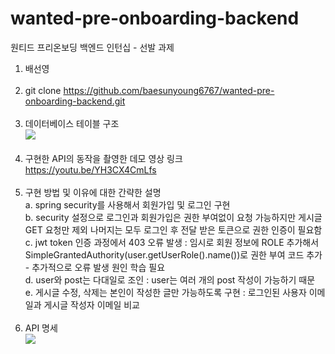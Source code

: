 # wanted-pre-onboarding-backend
원티드 프리온보딩 백엔드 인턴십 - 선발 과제

1. 배선영<br/><br/>
2. git clone https://github.com/baesunyoung6767/wanted-pre-onboarding-backend.git<br/><br/>
3. 데이터베이스 테이블 구조 <br/><img src="https://github.com/baesunyoung6767/wanted-pre-onboarding-backend/assets/87819894/70f6c76e-6d5e-4753-ab7b-1d2730178aab"><br/><br/>
4. 구현한 API의 동작을 촬영한 데모 영상 링크<br/>https://youtu.be/YH3CX4CmLfs<br/><br/>
5. 구현 방법 및 이유에 대한 간략한 설명 <br/> a. spring security를 사용해서 회원가입 및 로그인 구현 <br/>b. security 설정으로 로그인과 회원가입은 권한 부여없이 요청 가능하지만 게시글 GET 요청만 제외 나머지는 모두 로그인 후 전달 받은 토큰으로 권한 인증이 필요함<br/>c. jwt token 인증 과정에서 403 오류 발생 : 임시로 회원 정보에 ROLE 추가해서 SimpleGrantedAuthority(user.getUserRole().name())로 권한 부여 코드 추가 - 추가적으로 오류 발생 원인 학습 필요<br/>d. user와 post는 다대일로 조인 : user는 여러 개의 post 작성이 가능하기 때문<br/>e. 게시글 수정, 삭제는 본인이 작성한 글만 가능하도록 구현 : 로그인된 사용자 이메일과 게시글 작성자 이메일 비교<br/><br/>
6. API 명세 <br/><img src="https://github.com/baesunyoung6767/wanted-pre-onboarding-backend/assets/87819894/e23a3f76-7118-4ac4-89e0-777a04f48692">
